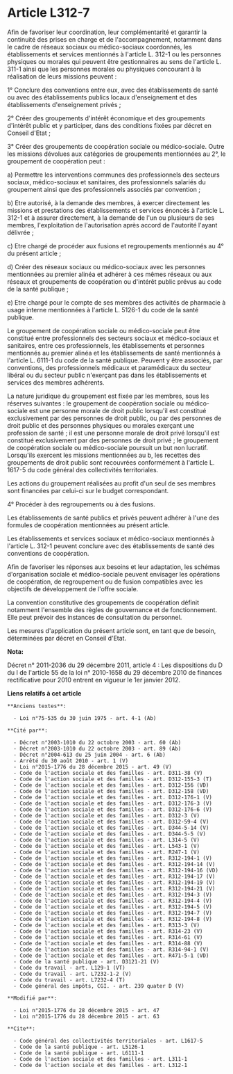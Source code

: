 # Article L312-7

Afin de favoriser leur coordination, leur complémentarité et garantir la continuité des prises en charge et de
l'accompagnement, notamment dans le cadre de réseaux sociaux ou médico-sociaux coordonnés, les établissements et services
mentionnés à l'article L. 312-1 ou les personnes physiques ou morales qui peuvent être gestionnaires au sens de l'article L.
311-1 ainsi que les personnes morales ou physiques concourant à la réalisation de leurs missions peuvent : 

1° Conclure des conventions entre eux, avec des établissements de santé ou avec des établissements publics locaux
d'enseignement et des établissements d'enseignement privés ; 

2° Créer des groupements d'intérêt économique et des groupements d'intérêt public et y participer, dans des conditions fixées
par décret en Conseil d'Etat ; 

3° Créer des groupements de coopération sociale ou médico-sociale. Outre les missions dévolues aux catégories de groupements
mentionnées au 2°, le groupement de coopération peut : 

a) Permettre les interventions communes des professionnels des secteurs sociaux, médico-sociaux et sanitaires, des
professionnels salariés du groupement ainsi que des professionnels associés par convention ; 

b) Etre autorisé, à la demande des membres, à exercer directement les missions et prestations des établissements et services
énoncés à l'article L. 312-1 et à assurer directement, à la demande de l'un ou plusieurs de ses membres, l'exploitation de
l'autorisation après accord de l'autorité l'ayant délivrée ; 

c) Etre chargé de procéder aux fusions et regroupements mentionnés au 4° du présent article ; 

d) Créer des réseaux sociaux ou médico-sociaux avec les personnes mentionnées au premier alinéa et adhérer à ces mêmes
réseaux ou aux réseaux et groupements de coopération ou d'intérêt public prévus au code de la santé publique ; 

e) Etre chargé pour le compte de ses membres des activités de pharmacie à usage interne mentionnées à l'article L. 5126-1 du
code de la santé publique. 

Le groupement de coopération sociale ou médico-sociale peut être constitué entre professionnels des secteurs sociaux et
médico-sociaux et sanitaires, entre ces professionnels, les établissements et personnes mentionnés au premier alinéa et les
établissements de santé mentionnés à l'article L. 6111-1 du code de la santé publique. Peuvent y être associés, par
conventions, des professionnels médicaux et paramédicaux du secteur libéral ou du secteur public n'exerçant pas dans les
établissements et services des membres adhérents. 

La nature juridique du groupement est fixée par les membres, sous les réserves suivantes : le groupement de coopération
sociale ou médico-sociale est une personne morale de droit public lorsqu'il est constitué exclusivement par des personnes de
droit public, ou par des personnes de droit public et des personnes physiques ou morales exerçant une profession de santé ;
il est une personne morale de droit privé lorsqu'il est constitué exclusivement par des personnes de droit privé ; le
groupement de coopération sociale ou médico-sociale poursuit un but non lucratif. Lorsqu'ils exercent les missions
mentionnées au b, les recettes des groupements de droit public sont recouvrées conformément à l'article L. 1617-5 du code
général des collectivités territoriales. 

Les actions du groupement réalisées au profit d'un seul de ses membres sont financées par celui-ci sur le budget
correspondant. 

4° Procéder à des regroupements ou à des fusions. 

Les établissements de santé publics et privés peuvent adhérer à l'une des formules de coopération mentionnées au présent
article. 

Les établissements et services sociaux et médico-sociaux mentionnés à l'article L. 312-1 peuvent conclure avec des
établissements de santé des conventions de coopération. 

Afin de favoriser les réponses aux besoins et leur adaptation, les schémas d'organisation sociale et médico-sociale peuvent
envisager les opérations de coopération, de regroupement ou de fusion compatibles avec les objectifs de développement de
l'offre sociale. 

La convention constitutive des groupements de coopération définit notamment l'ensemble des règles de gouvernance et de
fonctionnement. Elle peut prévoir des instances de consultation du personnel. 

Les mesures d'application du présent article sont, en tant que de besoin, déterminées par décret en Conseil d'Etat.

**Nota:**

Décret n° 2011-2036 du 29 décembre 2011, article 4 : Les dispositions du D du I de l'article 55 de la loi n° 2010-1658 du 29
décembre 2010 de finances rectificative pour 2010 entrent en vigueur le 1er janvier 2012.

**Liens relatifs à cet article**

	**Anciens textes**:

	  - Loi n°75-535 du 30 juin 1975 - art. 4-1 (Ab)

	**Cité par**:

	  - Décret n°2003-1010 du 22 octobre 2003 - art. 60 (Ab)
	  - Décret n°2003-1010 du 22 octobre 2003 - art. 89 (Ab)
	  - Décret n°2004-613 du 25 juin 2004 - art. 6 (Ab)
	  - Arrêté du 30 août 2010 - art. 1 (V)
	  - Loi n°2015-1776 du 28 décembre 2015 - art. 49 (V)
	  - Code de l'action sociale et des familles - art. D311-38 (V)
	  - Code de l'action sociale et des familles - art. D312-155-3 (T)
	  - Code de l'action sociale et des familles - art. D312-156 (VD)
	  - Code de l'action sociale et des familles - art. D312-158 (VD)
	  - Code de l'action sociale et des familles - art. D312-176-1 (V)
	  - Code de l'action sociale et des familles - art. D312-176-3 (V)
	  - Code de l'action sociale et des familles - art. D312-176-6 (V)
	  - Code de l'action sociale et des familles - art. D312-3 (V)
	  - Code de l'action sociale et des familles - art. D312-59-4 (V)
	  - Code de l'action sociale et des familles - art. D344-5-14 (V)
	  - Code de l'action sociale et des familles - art. D344-5-5 (V)
	  - Code de l'action sociale et des familles - art. L314-5 (V)
	  - Code de l'action sociale et des familles - art. L543-1 (V)
	  - Code de l'action sociale et des familles - art. R247-1 (V)
	  - Code de l'action sociale et des familles - art. R312-194-1 (V)
	  - Code de l'action sociale et des familles - art. R312-194-14 (V)
	  - Code de l'action sociale et des familles - art. R312-194-16 (VD)
	  - Code de l'action sociale et des familles - art. R312-194-17 (V)
	  - Code de l'action sociale et des familles - art. R312-194-19 (V)
	  - Code de l'action sociale et des familles - art. R312-194-21 (V)
	  - Code de l'action sociale et des familles - art. R312-194-3 (V)
	  - Code de l'action sociale et des familles - art. R312-194-4 (V)
	  - Code de l'action sociale et des familles - art. R312-194-5 (V)
	  - Code de l'action sociale et des familles - art. R312-194-7 (V)
	  - Code de l'action sociale et des familles - art. R312-194-8 (V)
	  - Code de l'action sociale et des familles - art. R313-3 (V)
	  - Code de l'action sociale et des familles - art. R314-23 (V)
	  - Code de l'action sociale et des familles - art. R314-61 (V)
	  - Code de l'action sociale et des familles - art. R314-88 (V)
	  - Code de l'action sociale et des familles - art. R314-94-1 (V)
	  - Code de l'action sociale et des familles - art. R471-5-1 (VD)
	  - Code de la santé publique - art. D3121-21 (V)
	  - Code du travail - art. L129-1 (VT)
	  - Code du travail - art. L7232-1-2 (V)
	  - Code du travail - art. L7232-4 (T)
	  - Code général des impôts, CGI. - art. 239 quater D (V)

	**Modifié par**:

	  - Loi n°2015-1776 du 28 décembre 2015 - art. 47
	  - Loi n°2015-1776 du 28 décembre 2015 - art. 63

	**Cite**:

	  - Code général des collectivités territoriales - art. L1617-5
	  - Code de la santé publique - art. L5126-1
	  - Code de la santé publique - art. L6111-1
	  - Code de l'action sociale et des familles - art. L311-1
	  - Code de l'action sociale et des familles - art. L312-1
